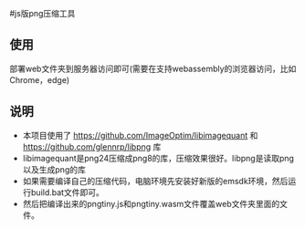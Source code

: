 #js版png压缩工具

## 使用

部署web文件夹到服务器访问即可(需要在支持webassembly的浏览器访问，比如Chrome，edge)

## 说明

- 本项目使用了 https://github.com/ImageOptim/libimagequant 和 https://github.com/glennrp/libpng 库
- libimagequant是png24压缩成png8的库，压缩效果很好。libpng是读取png以及生成png的库
- 如果需要编译自己的压缩代码，电脑环境先安装好新版的emsdk环境，然后运行build.bat文件即可。
- 然后把编译出来的pngtiny.js和pngtiny.wasm文件覆盖web文件夹里面的文件。
